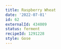 ```yaml
---
title: Raspberry Wheat
date: '2022-07-01'
id: 62
externalId: 434009
status: ferment
recipeId: 1291228
style: Gose
---
```

